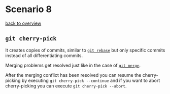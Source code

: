 # Scenario 8
[back to overview](README.md)

## `git cherry-pick`
It creates copies of commits, similar to [`git rebase`](Scenario5.md#git-rebase) but only specific commits instead of all differentiating commits.

Merging problems get resolved just like in the case of [`git merge`](Scenario5.md#git-merge).

After the merging conflict has been resolved you can resume the cherry-picking by executing `git cherry-pick --continue` and if you want to abort cherry-picking you can execute `git cherry-pick --abort`.
